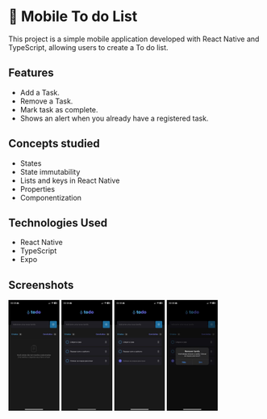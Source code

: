 # 📲 Mobile To do List

This project is a simple mobile application developed with React Native and TypeScript, allowing users to create a To do list.

## Features

- Add a Task.
- Remove a Task.
- Mark task as complete.
- Shows an alert when you already have a registered task.

## Concepts studied

- States
- State immutability
- Lists and keys in React Native
- Properties
- Componentization

## Technologies Used

- React Native
- TypeScript
- Expo

## Screenshots

<div style='display: flex; gap:4px'>
<img src='./assets/01.jpeg' alt='screenshot01' width='20%'/>
<img src='./assets/02.jpeg' alt='screenshot02'  width='20%'/>
<img src='./assets/03.jpeg' alt='screenshot02'  width='20%'/>
<img src='./assets/04.jpeg' alt='screenshot02'  width='20%'/>
</div>
